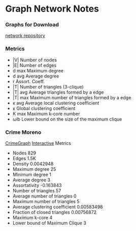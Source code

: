 # Graph Network Notes

### Graphs for Download
[network repository](http://networkrepository.com/)

### Metrics

* |V|  Number of nodes
* |E|  Number of edges
* d  max Maximum degree
* d  avg Average degree
* r  Assort. Coeff.
* |T|  Number of triangles (3-clique)
* |T| avg  Average triangles formed by a edge
* |T| max  Maximum number of triangles formed by a edge
* κ avg   Average local clustering coefficient
* κ  Global clustering coefficient
* K max  Maximum k-core number
* ωlb  Lower bound on the size of the maximum clique 


### Crime Moreno
[CrimeGraph](http://networkrepository.com/ia-crime-moreno.php)
[Interactive](http://networkrepository.com/graphvis.php?d=./data/gsm50/ia/ia-crime-moreno.edges)
Metrics

* Nodes	829
* Edges	1.5K
* Density	0.0042948
* Maximum degree	25
* Minimum degree	1
* Average degree	3
* Assortativity	-0.163843
* Number of triangles	57
* Average number of triangles	0
* Maximum number of triangles	5
* Average clustering coefficient	0.00583498
* Fraction of closed triangles	0.00756872
* Maximum k-core	4
* Lower bound of Maximum Clique	3
